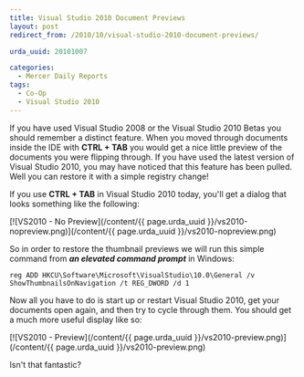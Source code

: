```yaml
---
title: Visual Studio 2010 Document Previews
layout: post
redirect_from: /2010/10/visual-studio-2010-document-previews/

urda_uuid: 20101007

categories:
  - Mercer Daily Reports
tags:
  - Co-Op
  - Visual Studio 2010
---
```


If you have used Visual Studio 2008 or the Visual Studio 2010 Betas you should
remember a distinct feature. When you moved through documents inside the IDE
with **CTRL + TAB** you would get a nice little preview of the documents you
were flipping through. If you have used the latest version of Visual Studio
2010, you may have noticed that this feature has been pulled. Well you can
restore it with a simple registry change!

If you use **CTRL + TAB** in Visual Studio 2010 today, you'll get a dialog that
looks something like the following:

[![VS2010 - No Preview](/content/{{ page.urda_uuid }}/vs2010-nopreview.png)](/content/{{ page.urda_uuid }}/vs2010-nopreview.png)

So in order to restore the thumbnail previews we will run this simple command
from ***an elevated command prompt*** in Windows:

```
reg ADD HKCU\Software\Microsoft\VisualStudio\10.0\General /v ShowThumbnailsOnNavigation /t REG_DWORD /d 1
```

Now all you have to do is start up or restart Visual Studio 2010, get your
documents open again, and then try to cycle through them. You should get a much
more useful display like so:

[![VS2010 - Preview](/content/{{ page.urda_uuid }}/vs2010-preview.png)](/content/{{ page.urda_uuid }}/vs2010-preview.png)

Isn't that fantastic?
